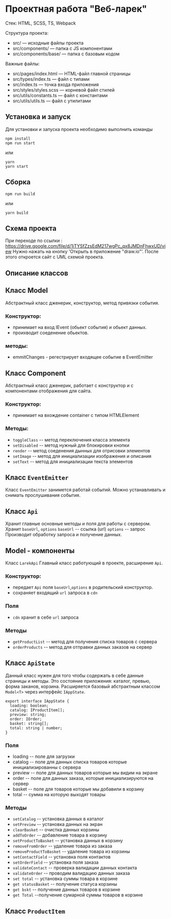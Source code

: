 # Проектная работа "Веб-ларек"

Стек: HTML, SCSS, TS, Webpack

Структура проекта:
- src/ — исходные файлы проекта
- src/components/ — папка с JS компонентами
- src/components/base/ — папка с базовым кодом

Важные файлы:
- src/pages/index.html — HTML-файл главной страницы
- src/types/index.ts — файл с типами
- src/index.ts — точка входа приложения
- src/styles/styles.scss — корневой файл стилей
- src/utils/constants.ts — файл с константами
- src/utils/utils.ts — файл с утилитами

## Установка и запуск
Для установки и запуска проекта необходимо выполнить команды

```
npm install
npm run start
```

или

```
yarn
yarn start
```
## Сборка

```
npm run build
```

или

```
yarn build
```
## Cхема проекта
При переходе по ссылки : https://drive.google.com/file/d/1iTYSfZzsEdM217wgPc_qx8JMDnFhwxUD/view
Нужно нажать на кнопку 'Открыть в приложение "draw.io"'. После этого откроется сайт с UML схемой проекта.

## Описание классов



## Класс Model<T>
Абстрактный класс дженерик, конструктор, метод привязки события.
### Конструктор:
- принимает на вход IEvent (обьект события) и обьект данных.
- проихводит соеденение обьектов.
### методы:
- emmitChanges - регестрирует входящее событие в EventEmitter



## Класс Component<T>
Абстрактный класс дженерик, работает с конструктор и с компонентами отображения для сайта.
### Конструктор:
- принимает на вхождение container с типом HTMLElement
### Методы:
- ```toggleClass``` -- метод переключения класса элемента
- ```setDisabled``` -- метод нужный для блокировки кнопки
- ```render``` -- метод соеденения дынных для отрисовки элементов
- ```setImage``` -- метод для инициализации изображения и описания
- ```setText``` -- метод для инициализации текста элементов



## Класс ```EventEmitter```
Класс ```EventEmitter``` занимется работай событий. Можно устанавливать и снимать прослушивания события. 



## Класс ```Api```
Хранит главные основные методы и поля для работы с сервером.
Хранит ```baseUrl```, ```options```
```baseUrl``` -- ссылка (url)
```options``` -- запрос
Производит обработку запроса и получение данных.


## Model - компоненты
Класс ```LarekApi```
Главный класс работующий в проекте, расширение ```Api```.

### Конструктор: 
- передает ```Api``` поля ```baseUrl```,```options``` в родительский конструктор.
- сохраняет входящий ```url``` запроса в ```cdn```

### Поля 
- ```cdn``` хранит в себе ```url``` запроса

### Методы
- ```getProductList``` -- метод для получения списка товаров с сервера
- ```orderProducts``` -- метод для отправки данных заказов на сервер


## Класс ```ApiState```
Данный класс нужен для того чтобы содержать в себе данные страницы и методы.
Это состояние приложения: каталог, превью, форма заканов, корзина.
Расширяется базовый абстрактным классом ```Model<T>``` через интерфейс ```IAppState```.
```
export interface IAppState {
  loading: boolean;
  catalog: IProductItem[];
  preview: string;
  order: IOrder;
  basket: string[];
  total: string | number;
}
```

### Поля 
- loading -- поле для загрузки
- catalog -- поле для данных списка товаров которые инициализированны с сервера
- preview -- поле для данных товаров которые мы видим на экране
- order -- поле для данных заказа, которые инициализируются на сервер
- basket --  поле для товаров которые мы добавили в корзину
- total -- сумма на которую выходят товары
  
### Методы
- ```setCatalog``` -- установка данных в каталог
- ```setPreview``` -- установка данных на экран
- ```clearBasket``` -- очистка данных корзины
- ```addToOrder``` -- добавление товара в корзину
- ```setProductToBasket``` -- установка данных в корзину
- ```removeFromOrder``` -- удаление товара из заказа
- ```removeProductToBasket``` -- удаление товара из корзины
- ```setContactField``` -- установка поля контактов
- ```setOrderField``` -- установка поля заказа
- ```validateContact``` -- проверка валидации данных контакта
- ```validateOrder``` -- проводим валидацию данных заказа
- ```set total``` -- установка суммы товара в корзине
- ```get statusBasket``` -- получение статуса корзины
- ```get bskt``` -- получение данных товаров в корзине
- ```get Total``` --получение сумарной суммы товаров в корзине




 ## Класс ```ProductItem```
